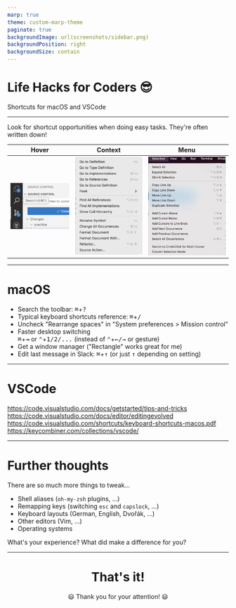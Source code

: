 ```yaml
---
marp: true
theme: custom-marp-theme
paginate: true
backgroundImage: url(screenshots/sidebar.png)
backgroundPosition: right
backgroundSize: contain
---
```


# Life Hacks for Coders 😎

Shortcuts for macOS and VSCode
 
---

Look for shortcut opportunities when doing easy tasks. They're often written down!

|                      Hover                       |                         Context                         |                      Menu                       |
| :----------------------------------------------: | :-----------------------------------------------------: | :---------------------------------------------: |
| ![height:250](screenshots/shortcut-on-hover.png) | ![height:400](screenshots/shortcut-in-context-menu.png) | ![height:400](screenshots/shortcut-in-menu.png) |

---

# macOS

* Search the toolbar: <kbd>⌘</kbd>+<kbd>?</kbd>
* Typical keyboard shortcuts reference: <kbd>⌘</kbd>+<kbd>/</kbd>
* Uncheck "Rearrange spaces" in "System preferences > Mission control"
* Faster desktop switching  
  <kbd>⌘</kbd>+<kbd>⇥</kbd> or <kbd>⌃</kbd>+<kbd>1/2/...</kbd> 
  (instead of <kbd>⌃</kbd>+<kbd>←/→</kbd> or gesture)
* Get a window manager ("Rectangle" works great for me)
* Edit last message in Slack: <kbd>⌘</kbd>+<kbd>↑</kbd> (or just <kbd>↑</kbd> depending on setting)

---

# VSCode

https://code.visualstudio.com/docs/getstarted/tips-and-tricks  
https://code.visualstudio.com/docs/editor/editingevolved  
https://code.visualstudio.com/shortcuts/keyboard-shortcuts-macos.pdf  
https://keycombiner.com/collections/vscode/

---

# Further thoughts

There are so much more things to tweak...

* Shell aliases (`oh-my-zsh` plugins, ...)
* Remapping keys (switching `esc` and `capslock`, ...)
* Keyboard layouts (German, English, Dvořák, ...)
* Other editors (Vim, ...)
* Operating systems

What's your experience? 
What did make a difference for you?

---


<div style="text-align:center">
<h1>That's it!</h1>
😃 Thank you for your attention! 😃
</div>
